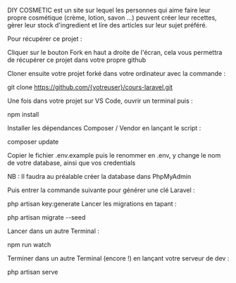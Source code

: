 DIY COSMETIC est un site sur lequel les personnes qui aime faire leur propre cosmétique (crème, lotion, savon ...) peuvent créer leur recettes, gèrer leur stock d'ingredient et lire des articles sur leur sujet préféré.


Pour récupérer ce projet :

Cliquer sur le bouton Fork en haut a droite de l'écran, cela vous permettra de récupérer ce projet dans votre propre github

Cloner ensuite votre projet forké dans votre ordinateur avec la commande :

git clone https://github.com/{votreuser}/cours-laravel.git

Une fois dans votre projet sur VS Code, ouvrir un terminal puis :

npm install

Installer les dépendances Composer / Vendor en lançant le script :

composer update

Copier le fichier .env.example puis le renommer en .env, y change le nom de votre database, ainsi que vos credentials

NB : Il faudra au préalable créer la database dans PhpMyAdmin

Puis entrer la commande suivante pour générer une clé Laravel :

php artisan key:generate
Lancer les migrations en tapant :

php artisan migrate --seed

Lancer dans un autre Terminal :

npm run watch

Terminer dans un autre Terminal (encore !) en lançant votre serveur de dev :

php artisan serve